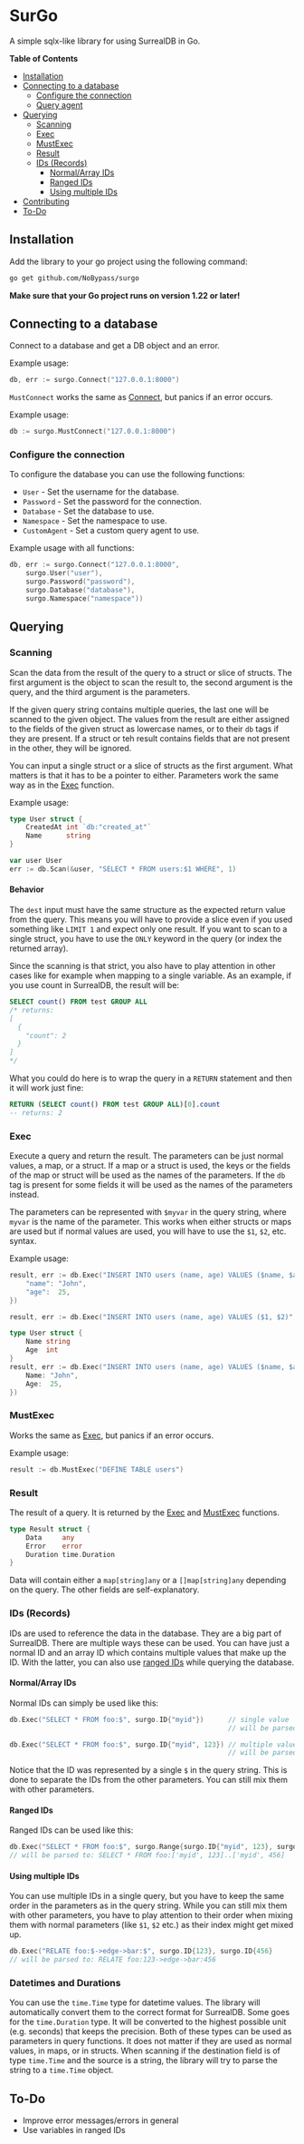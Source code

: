 # SurGo
A simple sqlx-like library for using SurrealDB in Go.

**Table of Contents**
* [Installation](#installation)
* [Connecting to a database](#connecting-to-a-database)
  * [Configure the connection](#configure-the-connection)
  * [Query agent](#query-agent)
* [Querying](#querying)
  * [Scanning](#scanning)
  * [Exec](#exec)
  * [MustExec](#mustexec)
  * [Result](#result)
  * [IDs (Records)](#ids-records)
    * [Normal/Array IDs](#normalarray-ids)
    * [Ranged IDs](#ranged-ids)
    * [Using multiple IDs](#using-multiple-ids)
* [Contributing](#contributing)
* [To-Do](#to-do)

## Installation
Add the library to your go project using the following command:
```bash
go get github.com/NoBypass/surgo
```
**Make sure that your Go project runs on version 1.22 or later!**

## Connecting to a database
Connect to a database and get a DB object and an error.

Example usage:
```go
db, err := surgo.Connect("127.0.0.1:8000")
```

`MustConnect` works the same as [Connect](#Connect), but panics if an error occurs.

Example usage:
```go
db := surgo.MustConnect("127.0.0.1:8000")
```

### Configure the connection
To configure the database you can use the following functions:
- `User` - Set the username for the database.
- `Password` - Set the password for the connection.
- `Database` - Set the database to use.
- `Namespace` - Set the namespace to use.
- `CustomAgent` - Set a custom query agent to use.

Example usage with all functions:
```go
db, err := surgo.Connect("127.0.0.1:8000",
    surgo.User("user"),
    surgo.Password("password"),
    surgo.Database("database"),
    surgo.Namespace("namespace"))
```

## Querying

### Scanning
Scan the data from the result of the query to a struct or slice of
structs. The first argument is the object to scan the result to, the
second argument is the query, and the third argument is the parameters.

If the given query string contains multiple queries, the last one will
be scanned to the given object. The values from the result are either
assigned to the fields of the given struct as lowercase names, or to their
`db` tags if they are present. If a struct or teh result contains fields
that are not present in the other, they will be ignored.

You can input a single struct or a slice of structs as the first argument.
What matters is that it has to be a pointer to either. Parameters work the
same way as in the [Exec](#Exec) function.

Example usage:
```go
type User struct {
    CreatedAt int `db:"created_at"`
    Name      string
}

var user User
err := db.Scan(&user, "SELECT * FROM users:$1 WHERE", 1)
```

#### Behavior
The `dest` input must have the same structure as the expected return value 
from the query. This means you will have to provide a slice even if you used
something like `LIMIT 1` and expect only one result. If you want to scan to a
single struct, you have to use the `ONLY` keyword in the query (or index the
returned array).

Since the scanning is that strict, you also have to play attention in other
cases like for example when mapping to a single variable. As an example, if
you use count in SurrealDB, the result will be:
```SQL
SELECT count() FROM test GROUP ALL
/* returns:
[
  {
    "count": 2
  }
]
*/
```

What you could do here is to wrap the query in a `RETURN` statement and then
it will work just fine:
```SQL
RETURN (SELECT count() FROM test GROUP ALL)[0].count
-- returns: 2
```

### Exec
Execute a query and return the result. The parameters can be just
normal values, a map, or a struct. If a map or a struct is used, the
keys or the fields of the map or struct will be used as the names of
the parameters. If the `db` tag is present for some fields it will be
used as the names of the parameters instead.

The parameters can be represented with `$myvar` in the query string,
where `myvar` is the name of the parameter. This works when either
structs or maps are used but if normal values are used, you will have
to use the `$1`, `$2`, etc. syntax.

Example usage:
```go
result, err := db.Exec("INSERT INTO users (name, age) VALUES ($name, $age)", map[string]any{
    "name": "John",
    "age":  25,
})

result, err := db.Exec("INSERT INTO users (name, age) VALUES ($1, $2)", "John", 25)

type User struct {
    Name string
    Age  int
}
result, err := db.Exec("INSERT INTO users (name, age) VALUES ($name, $age)", User{
	Name: "John", 
	Age:  25,
})
```

### MustExec
Works the same as [Exec](#Exec), but panics if an error occurs.

Example usage:
```go
result := db.MustExec("DEFINE TABLE users")
```

### Result
The result of a query. It is returned by the [Exec](#Exec) and
[MustExec](#MustExec) functions.

```go 
type Result struct {
	Data     any
	Error    error
	Duration time.Duration
}
```

Data will contain either a `map[string]any` or a `[]map[string]any` depending
on the query. The other fields are self-explanatory.

### IDs (Records)
IDs are used to reference the data in the database. They are a big part of SurrealDB. There are multiple ways these
can be used. You can have just a normal ID and an array ID which contains multiple values that make up the ID. With
the latter, you can also use [ranged IDs](https://surrealdb.com/docs/surrealdb/surrealql/datamodel/ids/#record-ranges) 
while querying the database.

#### Normal/Array IDs
Normal IDs can simply be used like this:
```go
db.Exec("SELECT * FROM foo:$", surgo.ID{"myid"})      // single value
                                                      // will be parsed to: SELECT * FROM foo:`myid`

db.Exec("SELECT * FROM foo:$", surgo.ID{"myid", 123}) // multiple values
                                                      // will be parsed to: SELECT * FROM foo:['myid', 123]
```

Notice that the ID was represented by a single `$` in the query string. This is done to separate the IDs from the other
parameters. You can still mix them with other parameters.

#### Ranged IDs
Ranged IDs can be used like this:
```go
db.Exec("SELECT * FROM foo:$", surgo.Range{surgo.ID{"myid", 123}, surgo.ID{"myid", 456}})
// will be parsed to: SELECT * FROM foo:['myid', 123]..['myid', 456]
``` 

#### Using multiple IDs
You can use multiple IDs in a single query, but you have to keep the same order in the parameters as in the query string.
While you can still mix them with other parameters, you have to play attention to their order when mixing them with
normal parameters (like `$1`, `$2` etc.) as their index might get mixed up.
```go
db.Exec("RELATE foo:$->edge->bar:$", surgo.ID{123}, surgo.ID{456}
// will be parsed to: RELATE foo:123->edge->bar:456
```

### Datetimes and Durations
You can use the `time.Time` type for datetime values. The library will automatically convert them to the correct format
for SurrealDB. Some goes for the `time.Duration` type. It will be converted to the highest possible unit (e.g. seconds)
that keeps the precision. Both of these types can be used as parameters in query functions. It does not matter if they are used as normal values,
in maps, or in structs. When scanning if the destination field is of type `time.Time` and the source is a string, the library will try to parse
the string to a `time.Time` object.


## To-Do
- Improve error messages/errors in general
- Use variables in ranged IDs